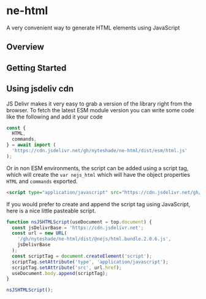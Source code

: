 # ne-html
A very convenient way to generate HTML elements using JavaScript

## Overview

## Getting Started

## Using jsdeliv cdn
JS Delivr makes it very easy to grab a version of the library right from the
browser. To fetch the latest ESM module version you can write some code like
the following and add it your code

```js
const {
  HTML,
  commands,
} = await import (
  'https://cdn.jsdelivr.net/gh/nyteshade/ne-html/dist/esm/html.js'
);
```

Or in non ESM environments, the script can be added using a script tag, which
will create the `var nejs_html` which will have the object properties `HTML`
and `commands` exported.

```html
<script type="application/javascript" src="https://cdn.jsdelivr.net/gh/nyteshade/ne-html/dist/@nejs/html.bundle.2.0.6.js"></script>
```

If you would prefer to create and append the script tag using JavaScript, here
is a nice little pasteable script.

```js
function nsJSHTMLScript(useDocument = top.document) {
  const jsDelivrBase = 'https://cdn.jsdelivr.net';
  const url = new URL(
    '/gh/nyteshade/ne-html/dist/@nejs/html.bundle.2.0.6.js',
    jsDelivrBase
  );
  const scriptTag = document.createElement('script');
  scriptTag.setAttribute('type', 'application/javascript');
  scriptTag.setAttribute('src', url.href);
  useDocument.body.append(scriptTag);
}

nsJSHTMLScript();
```
